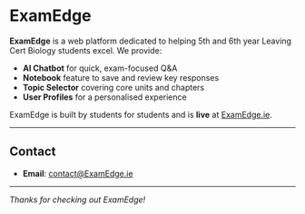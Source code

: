 # ExamEdge

**ExamEdge** is a web platform dedicated to helping 5th and 6th year Leaving Cert Biology students excel. We provide:

- **AI Chatbot** for quick, exam-focused Q&A
- **Notebook** feature to save and review key responses
- **Topic Selector** covering core units and chapters
- **User Profiles** for a personalised experience

ExamEdge is built by students for students and is **live** at [ExamEdge.ie](https://ExamEdge.ie).

---

## Contact

- **Email**: [contact@ExamEdge.ie](mailto:contact@ExamEdge.ie)

---

_Thanks for checking out ExamEdge!_
